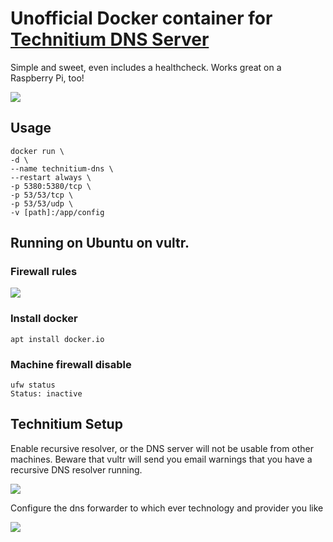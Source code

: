 # Unofficial Docker container for [Technitium DNS Server](https://github.com/TechnitiumSoftware/DnsServer)

Simple and sweet, even includes a healthcheck. Works great on a Raspberry Pi, too!

![](https://raw.githubusercontent.com/sjkp/technitium-dns-docker/master/media/dashboard.png)

## Usage

~~~
docker run \  
-d \
--name technitium-dns \
--restart always \
-p 5380:5380/tcp \
-p 53/53/tcp \
-p 53/53/udp \
-v [path]:/app/config
~~~

## Running on Ubuntu on vultr. 

### Firewall rules
![](https://raw.githubusercontent.com/sjkp/technitium-dns-docker/master/media/firewall-setup.png)

### Install docker
```
apt install docker.io
```

### Machine firewall disable
```
ufw status
Status: inactive
```

## Technitium Setup

Enable recursive resolver, or the DNS server will not be usable from other machines. Beware that vultr will send you email warnings that you have a recursive DNS resolver running. 

![](https://raw.githubusercontent.com/sjkp/technitium-dns-docker/master/media/enable-recursive-resolver.png)


Configure the dns forwarder to which ever technology and provider you like

![](https://raw.githubusercontent.com/sjkp/technitium-dns-docker/master/media/set-dns-forwarder.png)
